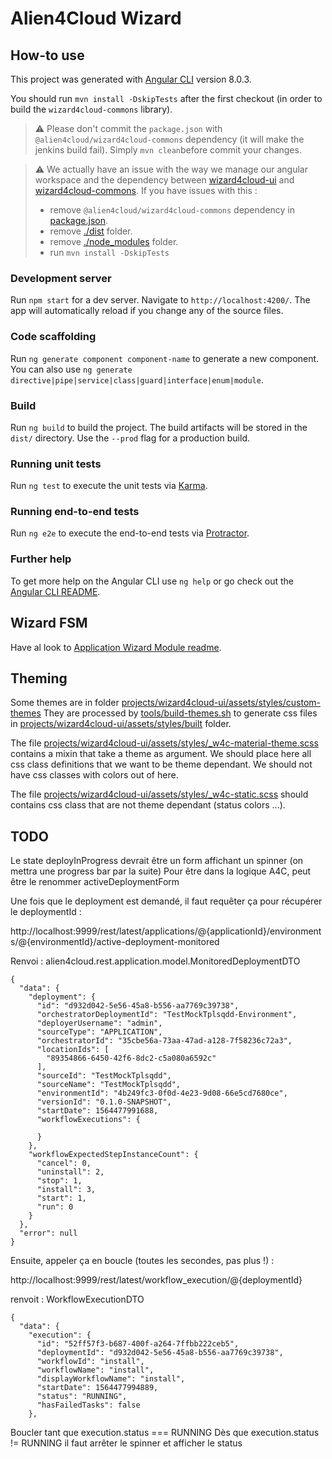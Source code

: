 # Alien4Cloud Wizard

## How-to use

This project was generated with [Angular CLI](https://github.com/angular/angular-cli) version 8.0.3.

You should run ```mvn install -DskipTests``` after the first checkout (in order to build the `wizard4cloud-commons` library).

> :warning: Please don't commit the ```package.json``` with ``@alien4cloud/wizard4cloud-commons`` dependency (it will make the jenkins build fail). 
> Simply ```mvn clean```before commit your changes.

> :warning: We actually have an issue with the way we manage our angular workspace and the dependency
> between [wizard4cloud-ui](projects/wizard4cloud-ui) and [wizard4cloud-commons](projects/wizard4cloud-commons).
> If you have issues with this :
> - remove ``@alien4cloud/wizard4cloud-commons`` dependency in [package.json](package.json).
> - remove [./dist](./dist) folder.
> - remove [./node_modules](./node_modules) folder.
> - run ```mvn install -DskipTests``` 

### Development server

Run `npm start` for a dev server. Navigate to `http://localhost:4200/`. The app will automatically reload if you change any of the source files.

### Code scaffolding

Run `ng generate component component-name` to generate a new component. You can also use `ng generate directive|pipe|service|class|guard|interface|enum|module`.

### Build

Run `ng build` to build the project. The build artifacts will be stored in the `dist/` directory. Use the `--prod` flag for a production build.

### Running unit tests

Run `ng test` to execute the unit tests via [Karma](https://karma-runner.github.io).

### Running end-to-end tests

Run `ng e2e` to execute the end-to-end tests via [Protractor](http://www.protractortest.org/).

### Further help

To get more help on the Angular CLI use `ng help` or go check out the [Angular CLI README](https://github.com/angular/angular-cli/blob/master/README.md).

## Wizard FSM

Have al look to [Application Wizard Module readme](projects/wizard4cloud-ui/src/app/features/application-wizard/readme.md).

## Theming

Some themes are in folder [projects/wizard4cloud-ui/assets/styles/custom-themes]()
They are processed by [tools/build-themes.sh]() to generate css files in [projects/wizard4cloud-ui/assets/styles/built]() folder.

The file [projects/wizard4cloud-ui/assets/styles/_w4c-material-theme.scss]() contains a mixin that take a theme as argument. We should place here all css class definitions that we want to be theme dependant. We should not have css classes with colors out of here.

The file [projects/wizard4cloud-ui/assets/styles/_w4c-static.scss]() should contains css class that are not theme dependant (status colors ...).

## TODO

Le state deployInProgress devrait être un form affichant un spinner (on mettra une progress bar par la suite)
Pour être dans la logique A4C, peut être le renommer activeDeploymentForm

Une fois que le deployment est demandé, il faut requêter ça pour récupérer le deploymentId :

http://localhost:9999/rest/latest/applications/@{applicationId}/environments/@{environmentId}/active-deployment-monitored

Renvoi : alien4cloud.rest.application.model.MonitoredDeploymentDTO

```
{
  "data": {
    "deployment": {
      "id": "d932d042-5e56-45a8-b556-aa7769c39738",
      "orchestratorDeploymentId": "TestMockTplsqdd-Environment",
      "deployerUsername": "admin",
      "sourceType": "APPLICATION",
      "orchestratorId": "35cbe56a-73aa-47ad-a128-7f58236c72a3",
      "locationIds": [
        "89354866-6450-42f6-8dc2-c5a080a6592c"
      ],
      "sourceId": "TestMockTplsqdd",
      "sourceName": "TestMockTplsqdd",
      "environmentId": "4b249fc3-0f0d-4e23-9d08-66e5cd7680ce",
      "versionId": "0.1.0-SNAPSHOT",
      "startDate": 1564477991688,
      "workflowExecutions": {

      }
    },
    "workflowExpectedStepInstanceCount": {
      "cancel": 0,
      "uninstall": 2,
      "stop": 1,
      "install": 3,
      "start": 1,
      "run": 0
    }
  },
  "error": null
}
```

Ensuite, appeler ça en boucle (toutes les secondes, pas plus !) :

http://localhost:9999/rest/latest/workflow_execution/@{deploymentId}

renvoit : WorkflowExecutionDTO

```
{
  "data": {
    "execution": {
      "id": "52ff57f3-b687-400f-a264-7ffbb222ceb5",
      "deploymentId": "d932d042-5e56-45a8-b556-aa7769c39738",
      "workflowId": "install",
      "workflowName": "install",
      "displayWorkflowName": "install",
      "startDate": 1564477994889,
      "status": "RUNNING",
      "hasFailedTasks": false
    },
```

Boucler
tant que execution.status === RUNNING
Dès que execution.status != RUNNING il faut arrêter le spinner et afficher le status
